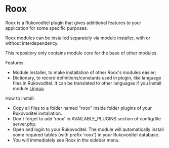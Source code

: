 # Roox
Roox is a Rukovoditel plugin that gives additional features to your application for some specific purposes. 

Roox modules can be installed separately via module installer, with or without interdependency.

This repository only contains module core for the base of other modules.

Features:
* Module installer, to make installation of other Roox's modules easier;
* Dictionary, to record definitions/constants used in plugin, like language files in Rukovoditel. It can be translated to other languages if you install module [Lingua](https://github.com/eddydeniro/roox-lingua).  


How to install:
* Copy all files to a folder named "roox" inside folder plugins of your Rukovoditel installation.
* Don't forget to add 'roox' in AVAILABLE_PLUGINS section of config/file server.php.
* Open and login to your Rukovoditel. The module will automatically install some required tables (with prefix 'roox') in your Rukovoditel database.
* You will immediately see Roox in the sidebar menu. 
